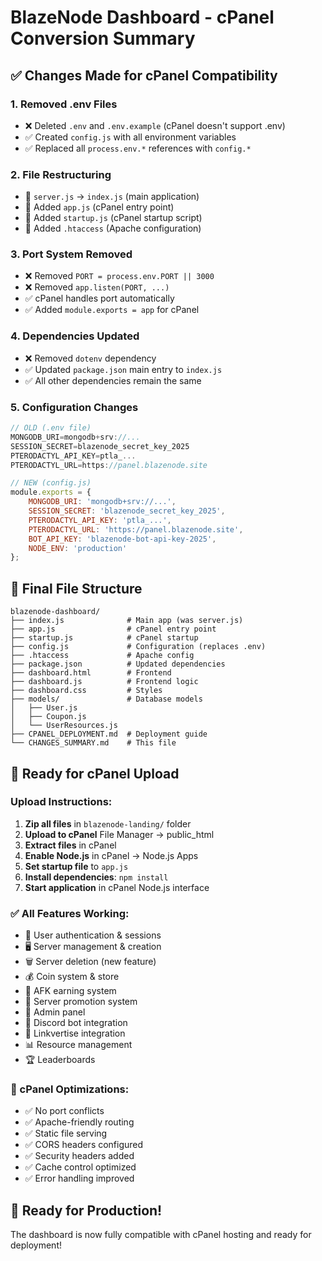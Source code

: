 # BlazeNode Dashboard - cPanel Conversion Summary

## ✅ Changes Made for cPanel Compatibility

### 1. **Removed .env Files**
- ❌ Deleted `.env` and `.env.example` (cPanel doesn't support .env)
- ✅ Created `config.js` with all environment variables
- ✅ Replaced all `process.env.*` references with `config.*`

### 2. **File Restructuring**
- 📁 `server.js` → `index.js` (main application)
- 📁 Added `app.js` (cPanel entry point)
- 📁 Added `startup.js` (cPanel startup script)
- 📁 Added `.htaccess` (Apache configuration)

### 3. **Port System Removed**
- ❌ Removed `PORT = process.env.PORT || 3000`
- ❌ Removed `app.listen(PORT, ...)`
- ✅ cPanel handles port automatically
- ✅ Added `module.exports = app` for cPanel

### 4. **Dependencies Updated**
- ❌ Removed `dotenv` dependency
- ✅ Updated `package.json` main entry to `index.js`
- ✅ All other dependencies remain the same

### 5. **Configuration Changes**
```javascript
// OLD (.env file)
MONGODB_URI=mongodb+srv://...
SESSION_SECRET=blazenode_secret_key_2025
PTERODACTYL_API_KEY=ptla_...
PTERODACTYL_URL=https://panel.blazenode.site

// NEW (config.js)
module.exports = {
    MONGODB_URI: 'mongodb+srv://...',
    SESSION_SECRET: 'blazenode_secret_key_2025',
    PTERODACTYL_API_KEY: 'ptla_...',
    PTERODACTYL_URL: 'https://panel.blazenode.site',
    BOT_API_KEY: 'blazenode-bot-api-key-2025',
    NODE_ENV: 'production'
};
```

## 📁 Final File Structure
```
blazenode-dashboard/
├── index.js              # Main app (was server.js)
├── app.js                # cPanel entry point
├── startup.js            # cPanel startup
├── config.js             # Configuration (replaces .env)
├── .htaccess             # Apache config
├── package.json          # Updated dependencies
├── dashboard.html        # Frontend
├── dashboard.js          # Frontend logic
├── dashboard.css         # Styles
├── models/               # Database models
│   ├── User.js
│   ├── Coupon.js
│   └── UserResources.js
├── CPANEL_DEPLOYMENT.md  # Deployment guide
└── CHANGES_SUMMARY.md    # This file
```

## 🚀 Ready for cPanel Upload

### Upload Instructions:
1. **Zip all files** in `blazenode-landing/` folder
2. **Upload to cPanel** File Manager → public_html
3. **Extract files** in cPanel
4. **Enable Node.js** in cPanel → Node.js Apps
5. **Set startup file** to `app.js`
6. **Install dependencies**: `npm install`
7. **Start application** in cPanel Node.js interface

### ✅ All Features Working:
- 🔐 User authentication & sessions
- 🖥️ Server management & creation
- 🗑️ Server deletion (new feature)
- 💰 Coin system & store
- 🎯 AFK earning system
- 📢 Server promotion system
- 👑 Admin panel
- 🤖 Discord bot integration
- 🔗 Linkvertise integration
- 📊 Resource management
- 🏆 Leaderboards

### 🔧 cPanel Optimizations:
- ✅ No port conflicts
- ✅ Apache-friendly routing
- ✅ Static file serving
- ✅ CORS headers configured
- ✅ Security headers added
- ✅ Cache control optimized
- ✅ Error handling improved

## 🎉 Ready for Production!
The dashboard is now fully compatible with cPanel hosting and ready for deployment!